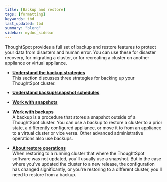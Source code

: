 ```yaml
---
title: [Backup and restore]
tags: [formatting]
keywords: tbd
last_updated: tbd
summary: "blerg"
sidebar: mydoc_sidebar
---
```

ThoughtSpot provides a full set of backup and restore features to protect your data from disasters and human error. You can use these for disaster recovery, for migrating a cluster, or for recreating a cluster on another appliance or virtual appliance.

-   **[Understand the backup strategies](../../admin/backup_restore/choose_strategy.html)**  
This section discusses three strategies for backing up your ThoughtSpot cluster.
-   **[Understand backup/snapshot schedules](../../admin/backup_restore/how_to_create_a_schedule.html)**  

-   **[Work with snapshots](../../admin/backup_restore/overview_snapshot.html)**  

-   **[Work with backups](../../admin/backup_restore/backups_and_snapshots.html)**  
A backup is a procedure that stores a snapshot outside of a ThoughtSpot cluster. You can use a backup to restore a cluster to a prior state, a differently configured appliance, or move it to from an appliance to a virtual cluster or vice versa. Other advanced administrative operations also use backups.
-   **[About restore operations](../../admin/backup_restore/restore.html)**  
When restoring to a running cluster that where the ThoughtSpot software was not updated, you'll usually use a snapshot. But in the case where you've updated the cluster to a new release, the configuration has changed significantly, or you're restoring to a different cluster, you'll need to restore from a backup.
